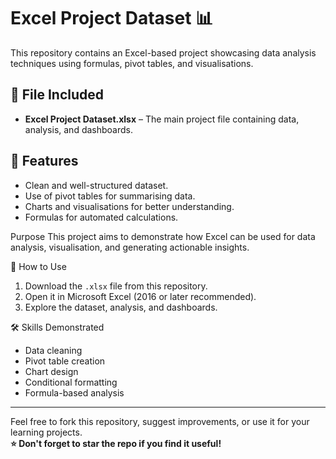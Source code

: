 # Excel Project Dataset 📊

This repository contains an Excel-based project showcasing data analysis techniques using formulas, pivot tables, and visualisations.

## 📂 File Included
- **Excel Project Dataset.xlsx** – The main project file containing data, analysis, and dashboards.

## 📌 Features
- Clean and well-structured dataset.
- Use of pivot tables for summarising data.
- Charts and visualisations for better understanding.
- Formulas for automated calculations.

Purpose
This project aims to demonstrate how Excel can be used for data analysis, visualisation, and generating actionable insights.

🔗 How to Use
1. Download the `.xlsx` file from this repository.
2. Open it in Microsoft Excel (2016 or later recommended).
3. Explore the dataset, analysis, and dashboards.

🛠 Skills Demonstrated
- Data cleaning
- Pivot table creation
- Chart design
- Conditional formatting
- Formula-based analysis

---

Feel free to fork this repository, suggest improvements, or use it for your learning projects.  
**⭐ Don't forget to star the repo if you find it useful!**

